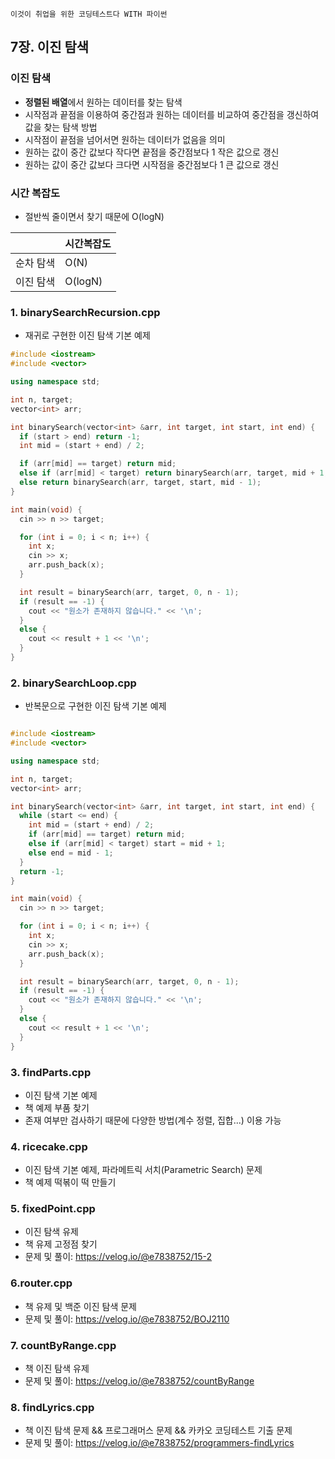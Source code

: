 `이것이 취업을 위한 코딩테스트다 WITH 파이썬`

## 7장. 이진 탐색
### 이진 탐색
- **정렬된 배열**에서 원하는 데이터를 찾는 탐색
- 시작점과 끝점을 이용하여 중간점과 원하는 데이터를 비교하여 중간점을 갱신하여 값을 찾는 탐색 방법
- 시작점이 끝점을 넘어서면 원하는 데이터가 없음을 의미
- 원하는 값이 중간 값보다 작다면 끝점을 중간점보다 1 작은 값으로 갱신
- 원하는 값이 중간 값보다 크다면 시작점을 중간점보다 1 큰 값으로 갱신

### 시간 복잡도
- 절반씩 줄이면서 찾기 때문에 O(logN)
  
||시간복잡도|
|------|---|
|순차 탐색|O(N)|
|이진 탐색|O(logN)|


### 1. binarySearchRecursion.cpp
- 재귀로 구현한 이진 탐색 기본 예제
```cpp
#include <iostream>
#include <vector>

using namespace std;

int n, target;
vector<int> arr;

int binarySearch(vector<int> &arr, int target, int start, int end) {
  if (start > end) return -1;
  int mid = (start + end) / 2;

  if (arr[mid] == target) return mid;
  else if (arr[mid] < target) return binarySearch(arr, target, mid + 1, end);
  else return binarySearch(arr, target, start, mid - 1);
}

int main(void) {
  cin >> n >> target;

  for (int i = 0; i < n; i++) {
    int x;
    cin >> x;
    arr.push_back(x);
  }

  int result = binarySearch(arr, target, 0, n - 1);
  if (result == -1) {
    cout << "원소가 존재하지 않습니다." << '\n';
  }
  else {
    cout << result + 1 << '\n';
  }
}
```
### 2. binarySearchLoop.cpp
- 반복문으로 구현한 이진 탐색 기본 예제

```cpp

#include <iostream>
#include <vector>

using namespace std;

int n, target;
vector<int> arr;

int binarySearch(vector<int> &arr, int target, int start, int end) {
  while (start <= end) {
    int mid = (start + end) / 2;
    if (arr[mid] == target) return mid;
    else if (arr[mid] < target) start = mid + 1;
    else end = mid - 1;
  }
  return -1;
}

int main(void) {
  cin >> n >> target;

  for (int i = 0; i < n; i++) {
    int x;
    cin >> x;
    arr.push_back(x);
  }

  int result = binarySearch(arr, target, 0, n - 1);
  if (result == -1) {
    cout << "원소가 존재하지 않습니다." << '\n';
  }
  else {
    cout << result + 1 << '\n';
  }
}
```

### 3. findParts.cpp
- 이진 탐색 기본 예제
- 책 예제 부품 찾기
- 존재 여부만 검사하기 때문에 다양한 방법(계수 정렬, 집합...) 이용 가능

### 4. ricecake.cpp
- 이진 탐색 기본 예제, 파라메트릭 서치(Parametric Search) 문제
- 책 예제 떡볶이 떡 만들기

### 5. fixedPoint.cpp
- 이진 탐색 유제
- 책 유제 고정점 찾기
- 문제 및 풀이: https://velog.io/@e7838752/15-2

### 6.router.cpp
- 책 유제 및 백준 이진 탐색 문제
- 문제 및 풀이: https://velog.io/@e7838752/BOJ2110

### 7. countByRange.cpp
- 책 이진 탐색 유제
- 문제 및 풀이: https://velog.io/@e7838752/countByRange

### 8. findLyrics.cpp
- 책 이진 탐색 문제 && 프로그래머스 문제 && 카카오 코딩테스트 기출 문제
- 문제 및 풀이: https://velog.io/@e7838752/programmers-findLyrics